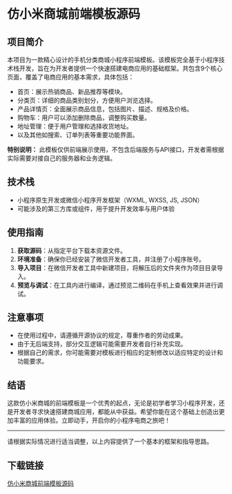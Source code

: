 # 仿小米商城前端模板源码

## 项目简介

本项目为一款精心设计的手机分类商城小程序前端模板。该模板完全基于小程序技术栈开发，旨在为开发者提供一个快速搭建电商应用的基础框架。共包含9个核心页面，覆盖了电商应用的基本需求，具体包括：

- 首页：展示热销商品、新品推荐等模块。
- 分类页：详细的商品类别划分，方便用户浏览选择。
- 产品详情页：全面展示商品信息，包括图片、描述、规格及价格。
- 购物车：用户可以添加删除商品，调整购买数量。
- 地址管理：便于用户管理和选择收货地址。
- 以及其他如搜索、订单列表等重要功能界面。

**特别说明：** 此模板仅供前端展示使用，不包含后端服务与API接口，开发者需根据实际需要对接自己的服务器和业务逻辑。

## 技术栈

- 小程序原生开发或微信小程序开发框架（WXML, WXSS, JS, JSON）
- 可能涉及的第三方库或组件，用于提升开发效率与用户体验

## 使用指南

1. **获取源码**：从指定平台下载本资源文件。
2. **环境准备**：确保你已经安装了微信开发者工具，并注册了小程序账号。
3. **导入项目**：在微信开发者工具中新建项目，将解压后的文件夹作为项目目录导入。
4. **预览与调试**：在工具内进行编译，通过预览二维码在手机上查看效果并进行调试。

## 注意事项

- 在使用过程中，请遵循开源协议的规定，尊重作者的劳动成果。
- 由于无后端支持，部分交互逻辑可能需要开发者自行补充实现。
- 根据自己的需求，你可能需要对模板进行相应的定制修改以适应特定的设计和功能要求。

## 结语

这款仿小米商城的前端模板是一个优秀的起点，无论是初学者学习小程序开发，还是开发者寻求快速搭建商城应用，都能从中获益。希望你能在这个基础上创造出更加丰富的应用体验。立即动手，开启你的小程序电商之旅吧！

---

请根据实际情况进行适当调整，以上内容提供了一个基本的框架和指导思路。

## 下载链接

[仿小米商城前端模板源码](https://pan.quark.cn/s/a70d2e4ff3c5)